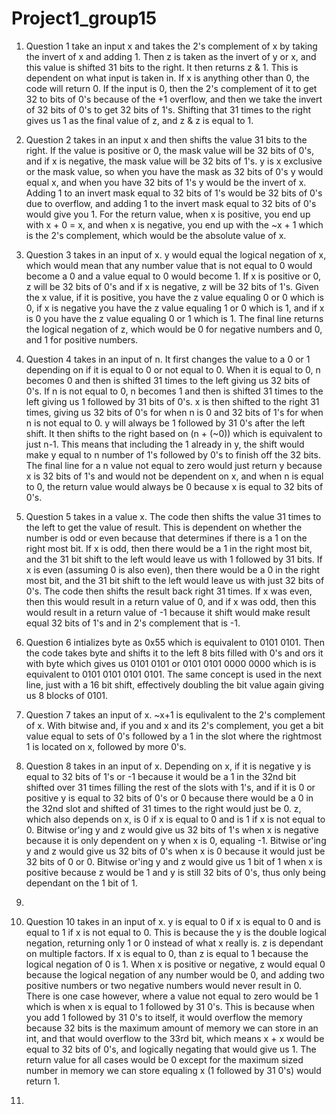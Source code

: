 # Project1_group15 </br>

1) Question 1 take an input x and takes the 2's complement of x by taking the invert of x and adding 1. Then z is taken as the invert of y or x, and this value is shifted 31 bits to the right. It then returns z & 1. This is dependent on what input is taken in. If x is anything other than 0, the code will return 0. If the input is 0, then the 2's complement of it to get 32 to bits of 0's because of the +1 overflow, and then we take the invert of 32 bits of 0's to get 32 bits of 1's. Shifting that 31 times to the right gives us 1 as the final value of z, and z & z is equal to 1.

2) Question 2 takes in an input x and then shifts the value 31 bits to the right. If the value is positive or 0, the mask value will be 32 bits of 0's, and if x is negative, the mask value will be 32 bits of 1's. y is x exclusive or the mask value, so when you have the mask as 32 bits of 0's y would equal x, and when you have 32 bits of 1's y would be the invert of x. Adding 1 to an invert mask equal to 32 bits of 1's would be 32 bits of 0's due to overflow, and adding 1 to the invert mask equal to 32 bits of 0's would give you 1. For the return value, when x is positive, you end up with x + 0 = x, and when x is negative, you end up with the ~x + 1 which is the 2's complement, which would be the absolute value of x. 

3) Question 3 takes in an input of x. y would equal the logical negation of x, which would mean that any number value that is not equal to 0 would become a 0 and a value equal to 0 would become 1. If x is positive or 0, z will be 32 bits of 0's and if x is negative, z will be 32 bits of 1's. Given the x value, if it is positive, you have the z value equaling 0 or 0 which is 0, if x is negative you have the z value equaling 1 or 0 which is 1, and if x is 0 you have the z value equaling 0 or 1 which is 1. The final line returns the logical negation of z, which would be 0 for negative numbers and 0, and 1 for positive numbers.

4) Question 4 takes in an input of n. It first changes the value to a 0 or 1 depending on if it is equal to 0 or not equal to 0. When it is equal to 0, n becomes 0 and then is shifted 31 times to the left giving us 32 bits of 0's. If n is not equal to 0, n becomes 1 and then is shifted 31 times to the left giving us 1 followed by 31 bits of 0's. x is then shifted to the right 31 times, giving us 32 bits of 0's for when n is 0 and 32 bits of 1's for when n is not equal to 0. y will always be 1 followed by 31 0's after the left shift. It then shifts to the right based on (n + (~0)) which is equivalent to just n-1. This means that including the 1 already in y, the shift would make y equal to n number of 1's followed by 0's to finish off the 32 bits. The final line for a n value not equal to zero would just return y because x is 32 bits of 1's and would not be dependent on x, and when n is equal to 0, the return value would always be 0 because x is equal to 32 bits of 0's.

5) Question 5 takes in a value x. The code then shifts the value 31 times to the left to get the value of result. This is dependent on whether the number is odd or even because that determines if there is a 1 on the right most bit. If x is odd, then there would be a 1 in the right most bit, and the 31 bit shift to the left would leave us with 1 followed by 31 bits. If x is even (assuming 0 is also even), then there would be a 0 in the right most bit, and the 31 bit shift to the left would leave us with just 32 bits of 0's. The code then shifts the result back right 31 times. If x was even, then this would result in a return value of 0, and if x was odd, then this would result in a return value of -1 because it shift would make result equal 32 bits of 1's and in 2's complement that is -1.

6) Question 6 intializes byte as 0x55 which is equivalent to 0101 0101. Then the code takes byte and shifts it to the left 8 bits filled with 0's and ors it with byte which gives us 0101 0101 or 0101 0101 0000 0000 which is is equivalent to 0101 0101 0101 0101. The same concept is used in the next line, just with a 16 bit shift, effectively doubling the bit value again giving us 8 blocks of 0101.

7) Question 7 takes an input of x. ~x+1 is equlivalent to the 2's complement of x. With bitwise and, if you and x and its 2's complement, you get a bit value equal to sets of 0's followed by a 1 in the slot where the rightmost 1 is located on x, followed by more 0's.

8) Question 8 takes in an input of x. Depending on x, if it is negative y is equal to 32 bits of 1's or -1 because it would be a 1 in the 32nd bit shifted over 31 times filling the rest of the slots with 1's, and if it is 0 or positive y is equal to 32 bits of 0's or 0 because there would be a 0 in the 32nd slot and shifted of 31 times to the right would just be 0. z, which also depends on x, is 0 if x is equal to 0 and is 1 if x is not equal to 0. Bitwise or'ing y and z would give us 32 bits of 1's when x is negative because it is only dependent on y when x is 0, equaling -1. Bitwise or'ing y and z would give us 32 bits of 0's when x is 0 because it would just be 32 bits of 0 or 0. Bitwise or'ing y and z would give us 1 bit of 1 when x is positive because z would be 1 and y is still 32 bits of 0's, thus only being dependant on the 1 bit of 1. 

9) 

10) Question 10 takes in an input of x. y is equal to 0 if x is equal to 0 and is equal to 1 if x is not equal to 0. This is because the y is the double logical negation, returning only 1 or 0 instead of what x really is. z is dependant on multiple factors. If x is equal to 0, than z is equal to 1 because the logical negation of 0 is 1. When x is positive or negative, z would equal 0 because the logical negation of any number would be 0, and adding two positive numbers or two negative numbers would never result in 0. There is one case however, where a value not equal to zero would be 1 which is when x is equal to 1 followed by 31 0's. This is because when you add 1 followed by 31 0's to itself, it would overflow the memory because 32 bits is the maximum amount of memory we can store in an int, and that would overflow to the 33rd bit, which means x + x would be equal to 32 bits of 0's, and logically negating that would give us 1. The return value for all cases would be 0 except for the maximum sized number in memory we can store equaling x (1 followed by 31 0's) would return 1. 

11) 
